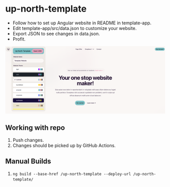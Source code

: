 # up-north-template

- Follow how to set up Angular website in README in template-app.
- Edit template-app/src/data.json to customize your website.
- Export JSON to see changes in data.json.
- Profit.

![Image of Up North Template](website.png "Image of Up North Template")

## Working with repo
1. Push changes.
1. Changes should be picked up by GitHub Actions.

## Manual Builds
1. ```ng build --base-href /up-north-template --deploy-url /up-north-template/```
